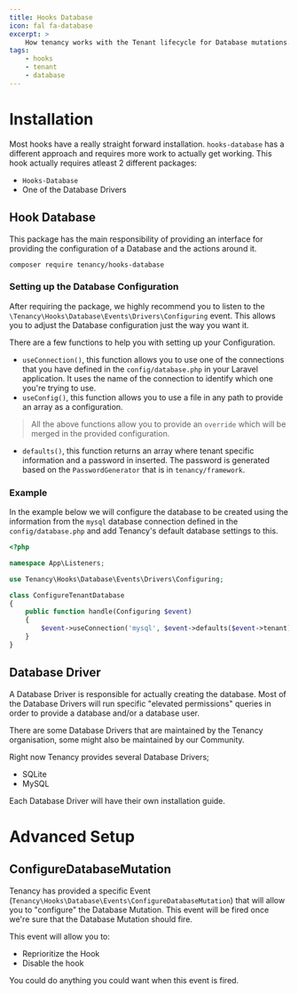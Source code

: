 ```yaml
---
title: Hooks Database
icon: fal fa-database
excerpt: >
    How tenancy works with the Tenant lifecycle for Database mutations.
tags:
    - hooks
    - tenant
    - database
---
```


# Installation
Most hooks have a really straight forward installation. `hooks-database` has a different approach and requires more work to actually get working. This hook actually requires atleast 2 different packages:
- `Hooks-Database`
- One of the Database Drivers

## Hook Database
This package has the main responsibility of providing an interface for providing the configuration of a Database and the actions around it.
```
composer require tenancy/hooks-database
```

### Setting up the Database Configuration
After requiring the package, we highly recommend you to listen to the `\Tenancy\Hooks\Database\Events\Drivers\Configuring` event. This allows you to adjust the Database configuration just the way you want it.

There are a few functions to help you with setting up your Configuration.
- `useConnection()`, this function allows you to use one of the connections that you have defined in the `config/database.php` in your Laravel application. It uses the name of the connection to identify which one you're trying to use.
- `useConfig()`, this function allows you to use a file in any path to provide an array as a configuration.
> All the above functions allow you to provide an `override` which will be merged in the provided configuration.
- `defaults()`, this function returns an array where tenant specific information and a password in inserted. The password is generated based on the `PasswordGenerator` that is in `tenancy/framework`.

### Example
In the example below we will configure the database to be created using the information from the `mysql` database connection defined in the `config/database.php` and add Tenancy's default database settings to this.
```php
<?php

namespace App\Listeners;

use Tenancy\Hooks\Database\Events\Drivers\Configuring;

class ConfigureTenantDatabase
{
    public function handle(Configuring $event)
    {
        $event->useConnection('mysql', $event->defaults($event->tenant));
    }
}
```

## Database Driver
A Database Driver is responsible for actually creating the database. Most of the Database Drivers will run specific "elevated permissions" queries in order to provide a database and/or a database user.

There are some Database Drivers that are maintained by the Tenancy organisation, some might also be maintained by our Community.

Right now Tenancy provides several Database Drivers;
- SQLite
- MySQL

Each Database Driver will have their own installation guide.

# Advanced Setup

## ConfigureDatabaseMutation
Tenancy has provided a specific Event (`Tenancy\Hooks\Database\Events\ConfigureDatabaseMutation`) that will allow you to "configure" the Database Mutation. This event will be fired once we're sure that the Database Mutation should fire.

This event will allow you to:
- Reprioritize the Hook
- Disable the hook

You could do anything you could want when this event is fired.
